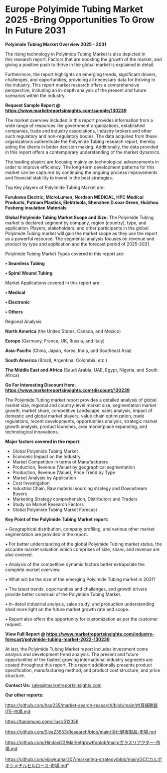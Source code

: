 # Europe Polyimide Tubing Market 2025 -Bring Opportunities To Grow In Future 2031

<Strong> Polyimide Tubing Market Overview 2025 - 2031</strong>

The rising technology in Polyimide Tubing Market is also depicted in this research report. Factors that are boosting the growth of the market, and giving a positive push to thrive in the global market is explained in detail.

Furthermore, the report highlights on emerging trends, significant drivers, challenges, and opportunities, providing all necessary data for thriving in the industry. This report market research offers a comprehensive perspective, including an in-depth analysis of the present and future scenarios within the industry.

<strong>Request Sample Report @ <a href=https://www.marketreportsinsights.com/sample/130239>https://www.marketreportsinsights.com/sample/130239</a></strong>

The market overview included in this report provides information from a wide range of resources like government organizations, established companies, trade and industry associations, industry brokers and other such regulatory and non-regulatory bodies. The data acquired from these organizations authenticate the Polyimide Tubing research report, thereby aiding the clients in better decision making. Additionally, the data provided in this report offers a contemporary understanding of the market dynamics.

The leading players are focusing mainly on technological advancements in order to improve efficiency. The long-term development patterns for this market can be captured by continuing the ongoing process improvements and financial stability to invest in the best strategies.

Top Key players of Polyimide Tubing Market are:

<strong>Furukawa Electric, MicroLumen, Nordson MEDICAL, HPC Medical Products, Putnam Plastics, Elektrisola, Shenzhen D.soar Green, Huizhou Fusheng Insulation Materials</strong>

<strong><b>Global Polyimide Tubing Market Scope and Size:</b></strong>
The Polyimide Tubing market is declared segment by company, region (country), type, and application. Players, stakeholders, and other participants in the global Polyimide Tubing market will gain the market scope as they use the report as a powerful resource. The segmental analysis focuses on revenue and product by type and application and the forecast period of 2025-2031.

Polyimide Tubing Market Types covered in this report are:

<strong>• Seamless Tubing

• Spiral Wound Tubing</strong>

Market Applications covered in this report are:

<strong>• Medical

• Electronic

• Others</strong> 

Regional Analysis

<strong>North America</strong> (the United States, Canada, and Mexico)

<strong>Europe</strong> (Germany, France, UK, Russia, and Italy)

<strong>Asia-Pacific</strong> (China, Japan, Korea, India, and Southeast Asia)

<strong>South America</strong> (Brazil, Argentina, Colombia, etc.)

<strong>The Middle East and Africa</strong> (Saudi Arabia, UAE, Egypt, Nigeria, and South Africa)

<strong>Go For Interesting Discount Here: <a href=https://www.marketreportsinsights.com/discount/130239>https://www.marketreportsinsights.com/discount/130239</a></strong>

The Polyimide Tubing market report provides a detailed analysis of global market size, regional and country-level market size, segmentation market growth, market share, competitive Landscape, sales analysis, impact of domestic and global market players, value chain optimization, trade regulations, recent developments, opportunities analysis, strategic market growth analysis, product launches, area marketplace expanding, and technological innovations.

<strong><b>Major factors covered in the report:</b></strong>
<ul>
  <li>Global Polyimide Tubing Market </li>
  <li>Economic Impact on the Industry</li>
  <li>Market Competition in terms of Manufacturers</li>
  <li>Production, Revenue (Value) by geographical segmentation</li>
  <li>Production, Revenue (Value), Price Trend by Type</li>
  <li>Market Analysis by Application</li>
  <li>Cost Investigation</li>
  <li>Industrial Chain, Raw material sourcing strategy and Downstream Buyers</li>
  <li>Marketing Strategy comprehension, Distributors and Traders</li>
  <li>Study on Market Research Factors</li>
  <li>Global Polyimide Tubing Market Forecast</li>
</ul>

<strong><b>Key Point of the Polyimide Tubing Market report:</b></strong>

• Geographical distribution, company profiling, and various other market segmentation are provided in the report.

• For better understanding of the global Polyimide Tubing market status, the accurate market valuation which comprises of size, share, and revenue are also covered.

• Analysis of the competitive dynamic factors better extrapolate the complete market overview

• What will be the size of the emerging Polyimide Tubing market in 2031?

• The latest trends, opportunities and challenges, and growth drivers provide better construal of the Polyimide Tubing Market.

• In-detail industrial analysis, sales study, and production understanding shed more light on the future market growth rate and scope.

• Report also offers the opportunity for customization as per the customer request.

<strong><b>View Full Report @ <a href=https://www.marketreportsinsights.com/industry-forecast/polyimide-tubing-market-2022-130239>https://www.marketreportsinsights.com/industry-forecast/polyimide-tubing-market-2022-130239</a></b></strong>


At last, the Polyimide Tubing Market report includes investment come analysis and development trend analysis. The present and future opportunities of the fastest growing international industry segments are coated throughout this report. This report additionally presents product specification, manufacturing method, and product cost structure, and price structure.

<strong>Contact Us:</strong>
sales@marketreportsinsights.com

<strong>Our other reports:</strong>

<a href=https://github.com/haq235/market-search-research/blob/main/内耳補聴器ITE-市場.md>https://github.com/haq235/market-search-research/blob/main/内耳補聴器ITE-市場.md</a>

<a href=https://tanomuno.com/illust/512356>https://tanomuno.com/illust/512356</a>

<a href=https://github.com/Siya23553/Research/blob/main/消化健康製品-市場.md>https://github.com/Siya23553/Research/blob/main/消化健康製品-市場.md</a>

<a href=https://github.com/Hindavi23/Marketgrowth/blob/main/ガラスリアクター-市場.md>https://github.com/Hindavi23/Marketgrowth/blob/main/ガラスリアクター-市場.md</a>

<a href=https://github.com/vijaykumar207/marketing-strategy/blob/main/GCCカルボキシメチルセルロース-市場.md>https://github.com/vijaykumar207/marketing-strategy/blob/main/GCCカルボキシメチルセルロース-市場.md</a>"

